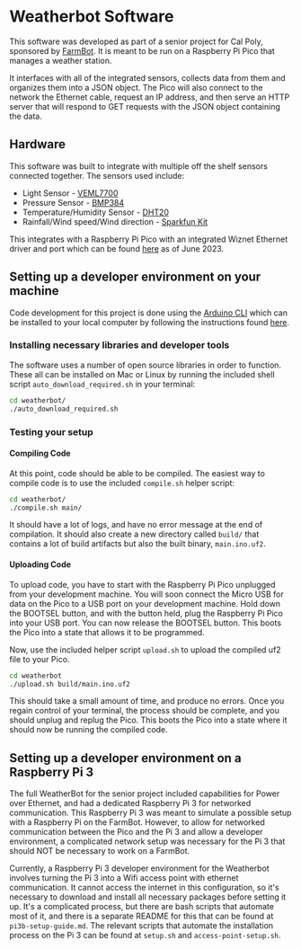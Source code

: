 # Weatherbot Software

This software was developed as part of a senior project for Cal Poly, sponsored
by [FarmBot](https://farm.bot). It is meant to be run on a Raspberry Pi Pico
that manages a weather station.

It interfaces with all of the integrated sensors, collects data from them and
organizes them into a JSON object. The Pico will also connect to the network the
Ethernet cable, request an IP address, and then serve an HTTP server that will
respond to GET requests with the JSON object containing the data. 

## Hardware

This software was built to integrate with multiple off the shelf sensors
connected together. The sensors used include:

 - Light Sensor - [VEML7700](https://www.adafruit.com/product/4162)
 - Pressure Sensor - [BMP384](https://www.sparkfun.com/products/19662)
 - Temperature/Humidity Sensor -
   [DHT20](https://www.sparkfun.com/products/18364)
 - Rainfall/Wind speed/Wind direction - [Sparkfun
   Kit](https://www.sparkfun.com/products/15901)

This integrates with a Raspberry Pi Pico with an integrated Wiznet Ethernet
driver and port which can be found [here](https://mou.sr/3iMsWy1) as of June
2023.

## Setting up a developer environment on your machine

Code development for this project is done using the [Arduino
CLI](https://github.com/arduino/arduino-cli) which can be installed to your
local computer by following the instructions found
[here](https://arduino.github.io/arduino-cli/latest/installation/).

### Installing necessary libraries and developer tools

The software uses a number of open source libraries in order to function. These
all can be installed on Mac or Linux by running the included shell script
`auto_download_required.sh` in your terminal:

```bash
cd weatherbot/
./auto_download_required.sh
```

### Testing your setup

#### Compiling Code

At this point, code should be able to be compiled. The easiest way to compile
code is to use the included `compile.sh` helper script:

```bash
cd weatherbot/
./compile.sh main/
```

It should have a lot of logs, and have no error message at the end of
compilation. It should also create a new directory called `build/` that contains
a lot of build artifacts but also the built binary, `main.ino.uf2`.

#### Uploading Code

To upload code, you have to start with the Raspberry Pi Pico unplugged from your
development machine. You will soon connect the Micro USB for data on the Pico to
a USB port on your development machine. Hold down the BOOTSEL button, and with
the button held, plug the Raspberry Pi Pico into your USB port. You can now
release the BOOTSEL button. This boots the Pico into a state that allows it to
be programmed.

Now, use the included helper script `upload.sh` to upload the compiled uf2 file
to your Pico.

```bash
cd weatherbot
./upload.sh build/main.ino.uf2
```

This should take a small amount of time, and produce no errors. Once you regain
control of your terminal, the process should be complete, and you should unplug
and replug the Pico. This boots the Pico into a state where it should now be
running the compiled code.

## Setting up a developer environment on a Raspberry Pi 3

The full WeatherBot for the senior project included capabilities for Power over
Ethernet, and had a dedicated Raspberry Pi 3 for networked communication. This
Raspberry Pi 3 was meant to simulate a possible setup with a Raspberry Pi on the
FarmBot. However, to allow for networked communication between the Pico and the
Pi 3 and allow a developer environment, a complicated network setup was
necessary for the Pi 3 that should NOT be necessary to work on a FarmBot. 

Currently, a Raspberry Pi 3 developer environment for the Weatherbot involves
turning the Pi 3 into a Wifi access point with ethernet communication. It cannot
access the internet in this configuration, so it's necessary to download and
install all necessary packages before setting it up. It's a complicated process,
but there are bash scripts that automate most of it, and there is a separate
README for this that can be found at `pi3b-setup-guide.md`. The relevant scripts
that automate the installation process on the Pi 3 can be found at `setup.sh`
and `access-point-setup.sh`.
